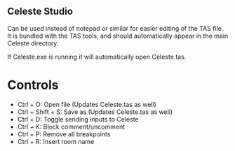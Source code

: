 ## Celeste Studio
Can be used instead of notepad or similar for easier editing of the TAS file. It is bundled with the TAS tools, and should automatically appear in the main Celeste directory.

If Celeste.exe is running it will automatically open Celeste.tas.

# Controls
- Ctrl + O: Open file (Updates Celeste.tas as well)
- Ctrl + Shift + S: Save as (Updates Celeste.tas as well)
- Ctrl + D: Toggle sending inputs to Celeste
- Ctrl + K: Block comment/uncomment
- Ctrl + P: Remove all breakpoints
- Ctrl + R: Insert room name
